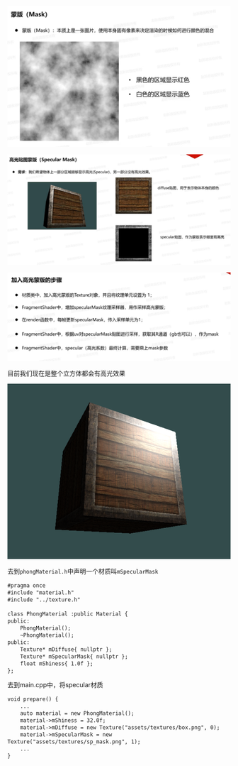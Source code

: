 ![输入图片说明](/imgs/2024-11-26/kl0wt4TFRBWJsTw5.png)

![输入图片说明](/imgs/2024-11-26/HeAsl3W4EFrCRwzu.png)

![输入图片说明](/imgs/2024-11-26/WO9r54lQSLMmLZO9.png)

目前我们现在是整个立方体都会有高光效果

![输入图片说明](/imgs/2024-11-26/DSH1Glsglr1bKePa.png)

去到`phongMaterial.h`中声明一个材质叫`mSpecularMask`
```
#pragma once
#include "material.h"
#include "../texture.h"

class PhongMaterial :public Material {
public:
	PhongMaterial();
	~PhongMaterial();
public:
	Texture* mDiffuse{ nullptr };
	Texture* mSpecularMask{ nullptr };
	float mShiness{ 1.0f };
};
```
去到main.cpp中，将specular材质
```
void prepare() {
	...
    auto material = new PhongMaterial();
    material->mShiness = 32.0f;
    material->mDiffuse = new Texture("assets/textures/box.png", 0);
    material->mSpecularMask = new Texture("assets/textures/sp_mask.png", 1);
	...
}
```

<!--stackedit_data:
eyJoaXN0b3J5IjpbNTAzOTk5ODM2LDEzNjQwODkwMjgsLTEzOT
M1MTc5MywtNzAzMDIyOTgxXX0=
-->